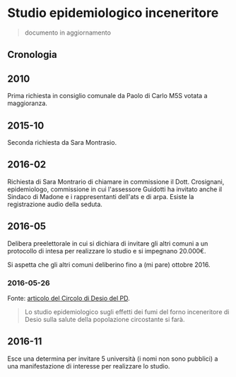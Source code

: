 # Studio epidemiologico inceneritore

> documento in aggiornamento

## Cronologia

## 2010

Prima richiesta in consiglio comunale da Paolo di Carlo M5S votata a maggioranza.

## 2015-10

Seconda richiesta da Sara Montrasio.

## 2016-02

Richiesta di Sara Montrario di chiamare in commissione il Dott. Crosignani, epidemiologo, commissione in cui l'assessore Guidotti ha invitato anche il Sindaco di Madone e i rappresentanti dell'ats e di arpa. Esiste la registrazione audio della seduta.

## 2016-05

Delibera preelettorale in cui si dichiara di invitare gli altri comuni a un protocollo di intesa per realizzare lo studio e si impegnano 20.000€.

Si aspetta che gli altri comuni deliberino fino a (mi pare) ottobre 2016.

### 2016-05-26

Fonte: [articolo del Circolo di Desio del PD](http://www.pddesio.com/forno-ok-allo-studio-sui-fumi/).

> Lo studio epidemiologico sugli effetti dei fumi del forno inceneritore di Desio sulla salute della popolazione circostante si farà.

## 2016-11

Esce una determina per invitare 5 università (i nomi non sono pubblici) a una manifestazione di interesse per realizzare lo studio.
